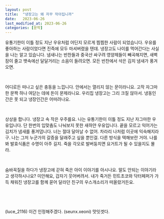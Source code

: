 ```yaml
---
layout: post
title:  "냉장고는 왜 자꾸 작아집니까"
date:   2023-06-26
last_modified_at: 2023-06-26
categories: [문학]
---
```


유통기한이 이틀 정도 지난 우유처럼 어딘지 모르게 찜찜한 사람이 되었습니다. 우유를 좋아하는 사람이었다면 진즉에 모두 마셔버렸을 텐데. 냉장고도 나이를 먹어간다는 사실을 나는 알고 있습니다. 냄새나는 반찬들과 중국산 싸구려 영양제들이 빼곡해지면, 새벽잠이 줄고 뱃속에선 달달거리는 소음이 들려오면. 모든 반찬에서 삭은 김치 냄새가 풍겨오면.

‍

어디로든 떠나고 싶은 충동을 느낍니다. 안에서는 열리지 않는 문이라니요. 고작 자그마한 문짝 하나 여닫는 데에 돈이 문제라니요. 우리집 냉장고는 그리 크질 않아서. 냉동인간은 못 되고 냉장인간은 어떠려나요.

‍

상상을 합니다. 냉장고 속 작은 우주를요. 나는 유통기한이 이틀 정도 지난 자그마한 우유입니다. 단 한번의 입맞춤도 나눠보지 못한 새하얀 우유입니다. 끝을 모르고 익어가는 김치가 냄새를 풍겨댑니다. 너는 절대 달아날 수 없어. 차라리 나처럼 이곳에 익숙해지라구. 나는 그저 누군가의 갈증을 달래주고 싶을 뿐인걸. 다른 방식을 택해보란 거야. 나를 봐 발효식품은 수명이 아주 길지. 죽을 각오로 발버둥치면 요거트가 될 수 있을지도 몰라.

‍

숨바꼭질을 하다가 냉장고에 갇혀 죽은 아이 이야기를 아시나요. 말도 안되는 이야기라고 생각하시나요? 미안해요, 갑자기 웃어버려서. 내가 죽거든 민트초코와 닥터페퍼가 가득 채워진 냉장고를 함께 묻어 달라던 친구의 우스개소리가 떠올랐거든요.

‍

‍

(luce_2116) 이건 인정해주겠다.
(seunx.xeoni) 맛잇겟다.
